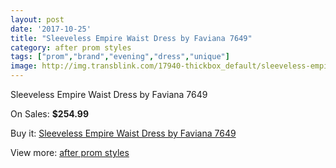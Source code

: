 ```yaml
---
layout: post
date: '2017-10-25'
title: "Sleeveless Empire Waist Dress by Faviana 7649"
category: after prom styles
tags: ["prom","brand","evening","dress","unique"]
image: http://img.transblink.com/17940-thickbox_default/sleeveless-empire-waist-dress-by-faviana-7649.jpg
---
```

Sleeveless Empire Waist Dress by Faviana 7649

On Sales: **$254.99**
<a href="https://www.transblink.com/en/after-prom-styles/5628-sleeveless-empire-waist-dress-by-faviana-7649.html"><amp-img layout="responsive" width="600" height="600" src="//img.transblink.com/17940-thickbox_default/sleeveless-empire-waist-dress-by-faviana-7649.jpg" alt="Sleeveless Empire Waist Dress by Faviana 7649 0" /></a>
<a href="https://www.transblink.com/en/after-prom-styles/5628-sleeveless-empire-waist-dress-by-faviana-7649.html"><amp-img layout="responsive" width="600" height="600" src="//img.transblink.com/17944-thickbox_default/sleeveless-empire-waist-dress-by-faviana-7649.jpg" alt="Sleeveless Empire Waist Dress by Faviana 7649 1" /></a>
<a href="https://www.transblink.com/en/after-prom-styles/5628-sleeveless-empire-waist-dress-by-faviana-7649.html"><amp-img layout="responsive" width="600" height="600" src="//img.transblink.com/17943-thickbox_default/sleeveless-empire-waist-dress-by-faviana-7649.jpg" alt="Sleeveless Empire Waist Dress by Faviana 7649 2" /></a>
<a href="https://www.transblink.com/en/after-prom-styles/5628-sleeveless-empire-waist-dress-by-faviana-7649.html"><amp-img layout="responsive" width="600" height="600" src="//img.transblink.com/17942-thickbox_default/sleeveless-empire-waist-dress-by-faviana-7649.jpg" alt="Sleeveless Empire Waist Dress by Faviana 7649 3" /></a>
<a href="https://www.transblink.com/en/after-prom-styles/5628-sleeveless-empire-waist-dress-by-faviana-7649.html"><amp-img layout="responsive" width="600" height="600" src="//img.transblink.com/17941-thickbox_default/sleeveless-empire-waist-dress-by-faviana-7649.jpg" alt="Sleeveless Empire Waist Dress by Faviana 7649 4" /></a>

Buy it: [Sleeveless Empire Waist Dress by Faviana 7649](https://www.transblink.com/en/after-prom-styles/5628-sleeveless-empire-waist-dress-by-faviana-7649.html "Sleeveless Empire Waist Dress by Faviana 7649")

View more: [after prom styles](https://www.transblink.com/en/55-after-prom-styles "after prom styles")